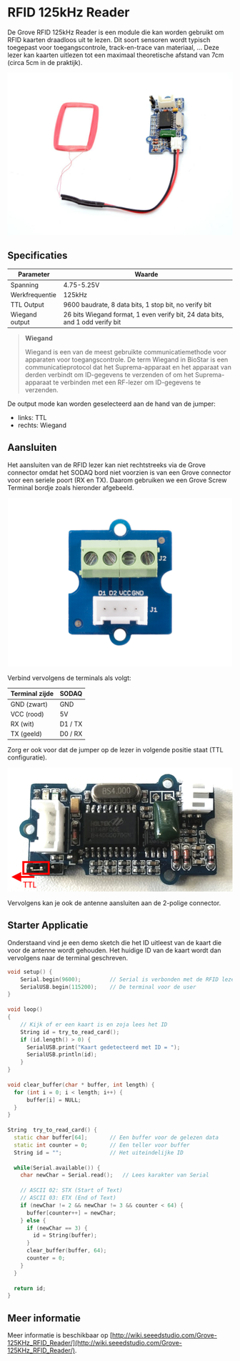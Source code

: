 # RFID 125kHz Reader

De Grove RFID 125kHz Reader is een module die kan worden gebruikt om RFID kaarten draadloos uit te lezen. Dit soort sensoren wordt typisch toegepast voor toegangscontrole, track-en-trace van materiaal, ... Deze lezer kan kaarten uitlezen tot een maximaal theoretische afstand van 7cm (circa 5cm in de praktijk).

![RFID 125kHz Reader](./img/Grove-125KHz_RFID_Reader.jpg)

## Specificaties

| Parameter | Waarde |
| --- | --- |
| Spanning | 4.75-5.25V |
| Werkfrequentie | 125kHz |
| TTL Output | 	9600 baudrate, 8 data bits, 1 stop bit, no verify bit |
| Wiegand output | 26 bits Wiegand format, 1 even verify bit, 24 data bits, and 1 odd verify bit |

> **Wiegand**
>
> Wiegand is een van de meest gebruikte communicatiemethode voor apparaten voor toegangscontrole. De term Wiegand in BioStar is een communicatieprotocol dat het Suprema-apparaat en het apparaat van derden verbindt om ID-gegevens te verzenden of om het Suprema-apparaat te verbinden met een RF-lezer om ID-gegevens te verzenden.

De output mode kan worden geselecteerd aan de hand van de jumper:

* links: TTL
* rechts: Wiegand

## Aansluiten

Het aansluiten van de RFID lezer kan niet rechtstreeks via de Grove connector omdat het SODAQ bord niet voorzien is van een Grove connector voor een seriele poort (RX en TX). Daarom gebruiken we een Grove Screw Terminal bordje zoals hieronder afgebeeld.

![Grove Screw Terminal bordje](./img/screw_terminal.jpg)

Verbind vervolgens de terminals als volgt:

| Terminal zijde | SODAQ |
| --- | --- |
| GND (zwart) | GND |
| VCC (rood) | 5V |
| RX (wit) | D1 / TX |
| TX (geeld) | D0 / RX |

Zorg er ook voor dat de jumper op de lezer in volgende positie staat (TTL configuratie).

![TTL mode](./img/jumper_ttl.png)

Vervolgens kan je ook de antenne aansluiten aan de 2-polige connector.

## Starter Applicatie

Onderstaand vind je een demo sketch die het ID uitleest van de kaart die voor de antenne wordt gehouden. Het huidige ID van de kaart wordt dan vervolgens naar de terminal geschreven.

```c++
void setup() {
    Serial.begin(9600);         // Serial is verbonden met de RFID lezer
    SerialUSB.begin(115200);    // De terminal voor de user
}
 
void loop()
{
    // Kijk of er een kaart is en zoja lees het ID
    String id = try_to_read_card();
    if (id.length() > 0) {
      SerialUSB.print("Kaart gedetecteerd met ID = ");
      SerialUSB.println(id);
    }
}

void clear_buffer(char * buffer, int length) {
  for (int i = 0; i < length; i++) {
      buffer[i] = NULL;
  }
}

String  try_to_read_card() {
  static char buffer[64];       // Een buffer voor de gelezen data
  static int counter = 0;       // Een teller voor buffer
  String id = "";               // Het uiteindelijke ID

  while(Serial.available()) {
    char newChar = Serial.read();   // Lees karakter van Serial

    // ASCII 02: STX (Start of Text)
    // ASCII 03: ETX (End of Text)
    if (newChar != 2 && newChar != 3 && counter < 64) {
      buffer[counter++] = newChar;
    } else {
      if (newChar == 3) {
        id = String(buffer);
      }
      clear_buffer(buffer, 64);
      counter = 0;
    }
  }
 
  return id;
}
```

## Meer informatie

Meer informatie is beschikbaar op [http://wiki.seeedstudio.com/Grove-125KHz_RFID_Reader/](http://wiki.seeedstudio.com/Grove-125KHz_RFID_Reader/).


